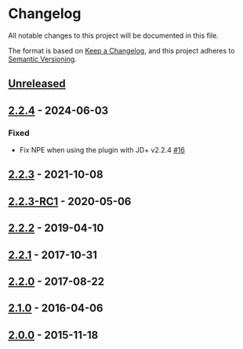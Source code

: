 # Changelog

All notable changes to this project will be documented in this file.

The format is based on [Keep a Changelog](https://keepachangelog.com/en/1.0.0/),
and this project adheres to [Semantic Versioning](https://semver.org/spec/v2.0.0.html).

## [Unreleased]

## [2.2.4] - 2024-06-03

### Fixed

- Fix NPE when using the plugin with JD+ v2.2.4 [#16](https://github.com/nbbrd/jdemetra-nowcasting/issues/16)

## [2.2.3] - 2021-10-08

## [2.2.3-RC1] - 2020-05-06

## [2.2.2] - 2019-04-10

## [2.2.1] - 2017-10-31

## [2.2.0] - 2017-08-22

## [2.1.0] - 2016-04-06

## [2.0.0] - 2015-11-18

[Unreleased]: https://github.com/nbbrd/jdemetra-nowcasting/compare/v2.2.4...HEAD
[2.2.4]: https://github.com/nbbrd/jdemetra-nowcasting/compare/v2.2.3...v2.2.4
[2.2.3]: https://github.com/nbbrd/jdemetra-nowcasting/compare/v2.2.3-RC1...v2.2.3
[2.2.3-RC1]: https://github.com/nbbrd/jdemetra-nowcasting/compare/v2.2.2...v2.2.3-RC1
[2.2.2]: https://github.com/nbbrd/jdemetra-nowcasting/compare/v2.2.1...v2.2.2
[2.2.1]: https://github.com/nbbrd/jdemetra-nowcasting/compare/v2.2.0...v2.2.1
[2.2.0]: https://github.com/nbbrd/jdemetra-nowcasting/compare/v2.1.0...v2.2.0
[2.1.0]: https://github.com/nbbrd/jdemetra-nowcasting/compare/v2.0.0...v2.1.0
[2.0.0]: https://github.com/nbbrd/jdemetra-nowcasting/releases/tag/v2.0.0
